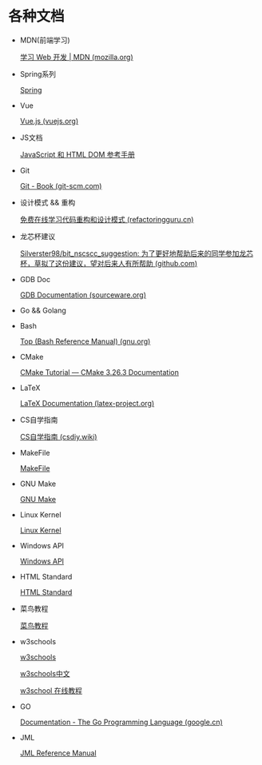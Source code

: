 # 各种文档

- MDN(前端学习)

  [学习 Web 开发 | MDN (mozilla.org)](https://developer.mozilla.org/zh-CN/docs/Learn)

- Spring系列

  [Spring](https://spring.io/projects/spring-boot)

- Vue

  [Vue.js (vuejs.org)](https://cn.vuejs.org/guide/introduction.html)

- JS文档

  [JavaScript 和 HTML DOM 参考手册](https://www.w3school.com.cn/jsref/index.asp)

- Git

  [Git - Book (git-scm.com)](https://git-scm.com/book/zh/v2)

- 设计模式 && 重构

  [免费在线学习代码重构和设计模式 (refactoringguru.cn)](https://refactoringguru.cn/)

- 龙芯杯建议

  [Silverster98/bit_nscscc_suggestion: 为了更好地帮助后来的同学参加龙芯杯，草拟了这份建议，望对后来人有所帮助 (github.com)](https://github.com/Silverster98/bit_nscscc_suggestion)

- GDB Doc

  [GDB Documentation (sourceware.org)](https://sourceware.org/gdb/documentation/)

- Go && Golang

- Bash

  [Top (Bash Reference Manual) (gnu.org)](https://www.gnu.org/software/bash/manual/html_node/index.html#SEC_Contents)

- CMake

  [CMake Tutorial — CMake 3.26.3 Documentation](https://cmake.org/cmake/help/latest/guide/tutorial/index.html#)

- LaTeX

  [LaTeX Documentation (latex-project.org)](https://www.latex-project.org/help/documentation/)

- CS自学指南

  [CS自学指南 (csdiy.wiki)](https://csdiy.wiki/)

- MakeFile

  [MakeFile](https://makefiletutorial.com/)

- GNU Make

  [GNU Make](https://www.gnu.org/software/make/manual/make.html)

- Linux Kernel

  [Linux Kernel](https://tldp.org/LDP/tlk/tlk.html)

- Windows API

  [Windows API](https://learn.microsoft.com/zh-cn/windows/win32/apiindex/windows-api-list)

- HTML Standard

  [HTML Standard](https://html.spec.whatwg.org/multipage/)

- 菜鸟教程

  [菜鸟教程](https://www.runoob.com/)

- w3schools

  [w3schools](https://www.w3schools.com/)

  [w3schools中文](https://www.w3schools.cn/)

  [w3school 在线教程](https://www.w3school.com.cn/)

- GO

  [Documentation - The Go Programming Language (google.cn)](https://golang.google.cn/doc/)
  
- JML

  [JML Reference Manual](https://www.openjml.org/documentation/JML_Reference_Manual.pdf)







